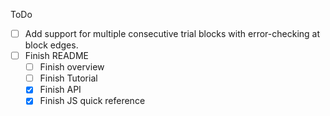 ToDo

- [ ] Add support for multiple consecutive trial blocks with error-checking at block edges.
- [ ] Finish README
  - [ ] Finish overview
  - [ ] Finish Tutorial
  - [X] Finish API
  - [X] Finish JS quick reference

